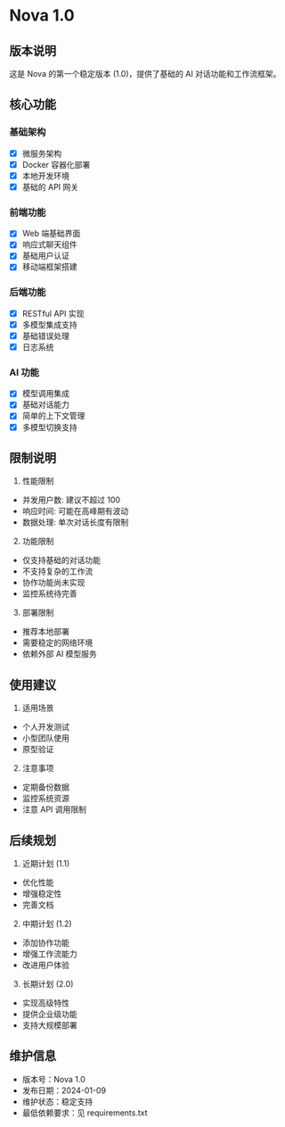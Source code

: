 # Nova 1.0

## 版本说明
这是 Nova 的第一个稳定版本 (1.0)，提供了基础的 AI 对话功能和工作流框架。

## 核心功能

### 基础架构
- [x] 微服务架构
- [x] Docker 容器化部署
- [x] 本地开发环境
- [x] 基础的 API 网关

### 前端功能
- [x] Web 端基础界面
- [x] 响应式聊天组件
- [x] 基础用户认证
- [x] 移动端框架搭建

### 后端功能
- [x] RESTful API 实现
- [x] 多模型集成支持
- [x] 基础错误处理
- [x] 日志系统

### AI 功能
- [x] 模型调用集成
- [x] 基础对话能力
- [x] 简单的上下文管理
- [x] 多模型切换支持

## 限制说明

1. 性能限制
- 并发用户数: 建议不超过 100
- 响应时间: 可能在高峰期有波动
- 数据处理: 单次对话长度有限制

2. 功能限制
- 仅支持基础的对话功能
- 不支持复杂的工作流
- 协作功能尚未实现
- 监控系统待完善

3. 部署限制
- 推荐本地部署
- 需要稳定的网络环境
- 依赖外部 AI 模型服务

## 使用建议

1. 适用场景
- 个人开发测试
- 小型团队使用
- 原型验证

2. 注意事项
- 定期备份数据
- 监控系统资源
- 注意 API 调用限制

## 后续规划

1. 近期计划 (1.1)
- 优化性能
- 增强稳定性
- 完善文档

2. 中期计划 (1.2)
- 添加协作功能
- 增强工作流能力
- 改进用户体验

3. 长期计划 (2.0)
- 实现高级特性
- 提供企业级功能
- 支持大规模部署

## 维护信息
- 版本号：Nova 1.0
- 发布日期：2024-01-09
- 维护状态：稳定支持
- 最低依赖要求：见 requirements.txt 